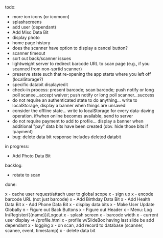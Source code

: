 todo:
- more ion icons (or icomoon)
- splashscreens
- add user (dependant)
- Add Misc Data Bit
- display photo
- home page history
- does the scanner have option to display a cancel button?
- scanner timeout
- sort out back/scanner issues
- lightweight server to redirect barcode URL to scan page (e.g., if you scanned from non-sprtid scanner)
- preserve state such that re-opening the app starts where you left off (localStorage?)
- specific databit display/edit
- check-in process: present barcode; scan barcode; push notify or long poll scanee...accept waiver; push notify or long poll scanner...success
- do not require an authenticated state to do anything... write to localStorage, display a banner when things are unsaved
- consider the offline state... write to localStorage for every data-daving operation. if/when online becomes available, send to server
- do not require payment to add to profile... display a banner when additional "pay" data bits have been created (obv. hide those bits if !payment)
- bug: delete data bit response includes deleted databit


in progress:
- Add Photo Data Bit


backlog:
- rotate to scan


done:

x - cache user request/attach user to global scope
x - sign up
x - encode barcode URL (not just barcode)
x - Add Birthday Data Bit
x - Add Health Data Bit
x - Add Phone Data Bit
x - display data bits
x - Make User Update Globally
n - Figure out Back Buttons
x - Figure out Header
x - Menu: Log In/Register/{{name}}/Logout
x - splash screen
x - barcode width
x - current user display => /profile.html
x - profile w/SlideBox having last slide be add dependant
x - logging
x - on scan, add record to database (scanner, scanee, event, timestamp)
x - delete data bit
